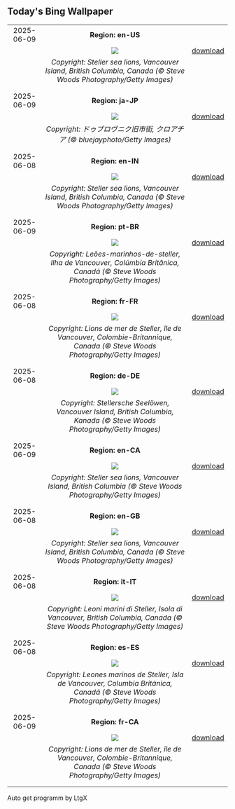 ## Today's Bing Wallpaper
|      |      |      |
| :----: | :----: | :----: |
|2025-06-09|**Region: en-US**||
||![](https://www.bing.com/th?id=OHR.StellarSeaLions_EN-US8941740506_UHD.jpg&pid=hp&w=1152&h=648&rs=1&c=4)| [download](https://www.bing.com/th?id=OHR.StellarSeaLions_EN-US8941740506_UHD.jpg)|
||*Copyright: Steller sea lions, Vancouver Island, British Columbia, Canada (© Steve Woods Photography/Getty Images)*
||
|||
|2025-06-09|**Region: ja-JP**||
||![](https://www.bing.com/th?id=OHR.DubrovnikTwilight_JA-JP6048239722_UHD.jpg&pid=hp&w=1152&h=648&rs=1&c=4)| [download](https://www.bing.com/th?id=OHR.DubrovnikTwilight_JA-JP6048239722_UHD.jpg)|
||*Copyright: ドゥブロヴニク旧市街, クロアチア (© bluejayphoto/Getty Images)*
||
|||
|2025-06-08|**Region: en-IN**||
||![](https://www.bing.com/th?id=OHR.StellarSeaLions_EN-IN8181624578_UHD.jpg&pid=hp&w=1152&h=648&rs=1&c=4)| [download](https://www.bing.com/th?id=OHR.StellarSeaLions_EN-IN8181624578_UHD.jpg)|
||*Copyright: Steller sea lions, Vancouver Island, British Columbia, Canada (© Steve Woods Photography/Getty Images)*
||
|||
|2025-06-09|**Region: pt-BR**||
||![](https://www.bing.com/th?id=OHR.StellarSeaLions_PT-BR8572574389_UHD.jpg&pid=hp&w=1152&h=648&rs=1&c=4)| [download](https://www.bing.com/th?id=OHR.StellarSeaLions_PT-BR8572574389_UHD.jpg)|
||*Copyright: Leões-marinhos-de-steller, Ilha de Vancouver, Colúmbia Britânica, Canadá (© Steve Woods Photography/Getty Images)*
||
|||
|2025-06-08|**Region: fr-FR**||
||![](https://www.bing.com/th?id=OHR.StellarSeaLions_FR-FR2842179483_UHD.jpg&pid=hp&w=1152&h=648&rs=1&c=4)| [download](https://www.bing.com/th?id=OHR.StellarSeaLions_FR-FR2842179483_UHD.jpg)|
||*Copyright: Lions de mer de Steller, île de Vancouver, Colombie-Britannique, Canada (© Steve Woods Photography/Getty Images)*
||
|||
|2025-06-08|**Region: de-DE**||
||![](https://www.bing.com/th?id=OHR.StellarSeaLions_DE-DE0269577220_UHD.jpg&pid=hp&w=1152&h=648&rs=1&c=4)| [download](https://www.bing.com/th?id=OHR.StellarSeaLions_DE-DE0269577220_UHD.jpg)|
||*Copyright: Stellersche Seelöwen, Vancouver Island, British Columbia, Kanada (© Steve Woods Photography/Getty Images)*
||
|||
|2025-06-09|**Region: en-CA**||
||![](https://www.bing.com/th?id=OHR.StellarSeaLions_EN-CA9034182046_UHD.jpg&pid=hp&w=1152&h=648&rs=1&c=4)| [download](https://www.bing.com/th?id=OHR.StellarSeaLions_EN-CA9034182046_UHD.jpg)|
||*Copyright: Steller sea lions, Vancouver Island, British Columbia (© Steve Woods Photography/Getty Images)*
||
|||
|2025-06-08|**Region: en-GB**||
||![](https://www.bing.com/th?id=OHR.StellarSeaLions_EN-GB2192736311_UHD.jpg&pid=hp&w=1152&h=648&rs=1&c=4)| [download](https://www.bing.com/th?id=OHR.StellarSeaLions_EN-GB2192736311_UHD.jpg)|
||*Copyright: Steller sea lions, Vancouver Island, British Columbia, Canada (© Steve Woods Photography/Getty Images)*
||
|||
|2025-06-08|**Region: it-IT**||
||![](https://www.bing.com/th?id=OHR.StellarSeaLions_IT-IT5341813083_UHD.jpg&pid=hp&w=1152&h=648&rs=1&c=4)| [download](https://www.bing.com/th?id=OHR.StellarSeaLions_IT-IT5341813083_UHD.jpg)|
||*Copyright: Leoni marini di Steller, Isola di Vancouver, British Columbia, Canada (© Steve Woods Photography/Getty Images)*
||
|||
|2025-06-08|**Region: es-ES**||
||![](https://www.bing.com/th?id=OHR.StellarSeaLions_ES-ES3294354632_UHD.jpg&pid=hp&w=1152&h=648&rs=1&c=4)| [download](https://www.bing.com/th?id=OHR.StellarSeaLions_ES-ES3294354632_UHD.jpg)|
||*Copyright: Leones marinos de Steller, Isla de Vancouver, Columbia Británica, Canadá (© Steve Woods Photography/Getty Images)*
||
|||
|2025-06-09|**Region: fr-CA**||
||![](https://www.bing.com/th?id=OHR.StellarSeaLions_FR-CA6755982430_UHD.jpg&pid=hp&w=1152&h=648&rs=1&c=4)| [download](https://www.bing.com/th?id=OHR.StellarSeaLions_FR-CA6755982430_UHD.jpg)|
||*Copyright: Lions de mer de Steller, île de Vancouver, Colombie-Britannique, Canada (© Steve Woods Photography/Getty Images)*
||
|||

Auto get programm by LtgX
